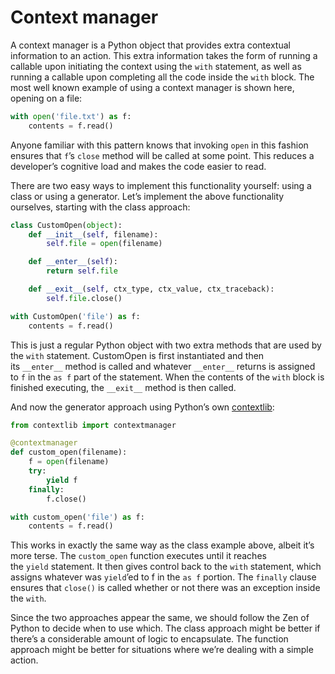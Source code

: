 # Context manager
A context manager is a Python object that provides extra contextual information to an action. This extra information takes the form of running a callable upon initiating the context using the `with` statement, as well as running a callable upon completing all the code inside the `with` block. The most well known example of using a context manager is shown here, opening on a file:
```python
with open('file.txt') as f:
    contents = f.read()
```

Anyone familiar with this pattern knows that invoking `open` in this fashion ensures that `f`’s `close` method will be called at some point. This reduces a developer’s cognitive load and makes the code easier to read.

There are two easy ways to implement this functionality yourself: using a class or using a generator. Let’s implement the above functionality ourselves, starting with the class approach:
```python
class CustomOpen(object):
    def __init__(self, filename):
        self.file = open(filename)

    def __enter__(self):
        return self.file

    def __exit__(self, ctx_type, ctx_value, ctx_traceback):
        self.file.close()

with CustomOpen('file') as f:
    contents = f.read()
```
This is just a regular Python object with two extra methods that are used by the `with` statement. CustomOpen is first instantiated and then its `__enter__` method is called and whatever `__enter__` returns is assigned to `f` in the `as f` part of the statement. When the contents of the `with` block is finished executing, the `__exit__` method is then called.

And now the generator approach using Python’s own [contextlib](https://docs.python.org/3/library/contextlib.html):
```python
from contextlib import contextmanager

@contextmanager
def custom_open(filename):
    f = open(filename)
    try:
        yield f
    finally:
        f.close()

with custom_open('file') as f:
    contents = f.read()
```
This works in exactly the same way as the class example above, albeit it’s more terse. The `custom_open` function executes until it reaches the `yield` statement. It then gives control back to the `with` statement, which assigns whatever was `yield`’ed to f in the `as f` portion. The `finally` clause ensures that `close()` is called whether or not there was an exception inside the `with`.

Since the two approaches appear the same, we should follow the Zen of Python to decide when to use which. The class approach might be better if there’s a considerable amount of logic to encapsulate. The function approach might be better for situations where we’re dealing with a simple action.
